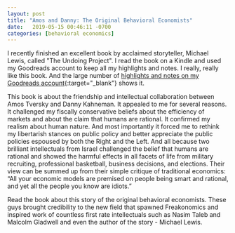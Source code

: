 ```yaml
---
layout: post
title: "Amos and Danny: The Original Behavioral Economists"
date:   2019-05-15 00:46:11 -0700
categories: [behavioral economics]
---
```


I recently finished an excellent book by acclaimed storyteller, Michael Lewis, called "The Undoing Project". <!--more--> I read the book on a Kindle and used my Goodreads account to keep all my highlights and notes. I really, really like this book. And the large number of [highlights and notes on my Goodreads account](https://www.goodreads.com/notes/30364647-the-undoing-project/93287960-mark?ref=abp){:target="_blank"} shows it. 

<!--more-->

This book is about the friendship and intellectual collaboration between Amos Tversky and Danny Kahneman. It appealed to me for several reasons. It challenged my fiscally conservative beliefs about the efficiency of markets and about the claim that humans are rational. It confirmed my realism about human nature. And most importantly it forced me to rethink my libertarish stances on public policy and better appreciate the public policies espoused by both the Right and the Left. And all because two brilliant intellectuals from Israel challenged the belief that humans are rational and showed the harmful effects in all facets of life from military recruiting, professional basketball, business decisions, and elections. Their view can be summed up from their simple critique of traditional economics: “All your economic models are premised on people being smart and rational, and yet all the people you know are idiots.”

Read the book about this story of the original behavioral economists. These guys brought credibility to the new field that spawned Freakonomics and inspired work of countless first rate intellectuals such as Nasim Taleb and Malcolm Gladwell and even the author of the story - Michael Lewis.   
